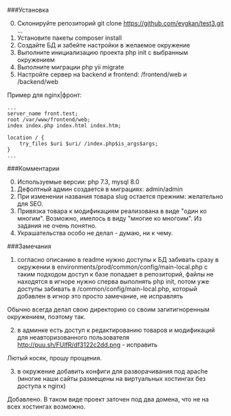 ###Установка

0. Склонируйте репозиторий git clone https://github.com/evgkan/test3.git ...
0. Установите пакеты composer install
0. Создайте БД и забейте настройки в желаемое окружение
0. Выполните инициализацию проекта php init с выбранным окружением
0. Выполните миграции php yii migrate
0. Настройте сервер на backend и frontend: /frontend/web и /backend/web

Пример для nginx|фронт:


    ...
    server_name front.test;
    root /var/www/frontend/web;
    index index.php index.html index.htm;
    
    location / {
        try_files $uri $uri/ /index.php$is_args$args;
    }
    ...

###Комментарии

0. Используемые версии: php 7.3, mysql 8.0
0. Дефолтный админ создается в миграциях: admin/admin
0. При изменении названия товара slug остается прежним: желательно для SEO.
0. Привязка товара к модификациям реализована в виде "один ко многим". Возможно, имелось в виду "многие ко многоим". Из задания не очень понятно.
0. Украшательства особо не делал - думаю, ни к чему. 


###Замечания

1. согласно описанию в readme нужно доступы к БД забивать сразу в окружении в environments/prod/common/config/main-local.php
с таким подходом доступ к базе попадает в репозиторий, файлы не находятся в игноре
нужно сперва выполнять php init, потом уже доступы забивать в /common/config/main-local.php, который добавлен в игнор
это просто замечание, не исправлять

Обычно всегда делал свою директорию со своим загитигноренным окружением, поэтому так.

2. в админке есть доступ к редактированию товаров и модификаций для неавторизованного пользователя http://puu.sh/FUlfR/df3122c2dd.png - исправить

Лютый косяк, прошу прощения.

3. в окружение добавить конфиги для разворачивания под apache (многие наши сайты размещены на виртуальных хостингах без доступа к nginx)

Добавлено. В таком виде проект заточен под два домена, что не на всех хостингах возможно.